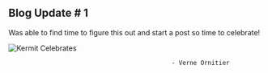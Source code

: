 

## Blog Update # 1

Was able to find time to figure this out and start a post so time to celebrate!

![Kermit Celebrates](https://media.giphy.com/media/DYH297XiCS2Ck/giphy.gif)

                                                 - Verne Ornitier





